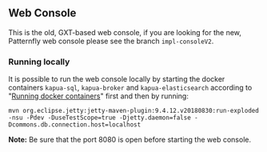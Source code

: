 ## Web Console

This is the old, GXT-based web console, if you are looking for the new, Patternfly web console
please see the branch `impl-consoleV2`.

### Running locally

It is possible to run the web console locally by starting the docker containers `kapua-sql`, `kapua-broker` and `kapua-elasticsearch` according to "[Running docker containers](../assembly/README.md#run)" first and then by running:


    mvn org.eclipse.jetty:jetty-maven-plugin:9.4.12.v20180830:run-exploded -nsu -Pdev -DuseTestScope=true -Djetty.daemon=false -Dcommons.db.connection.host=localhost

**Note:** Be sure that the port 8080 is open before starting the web console.
